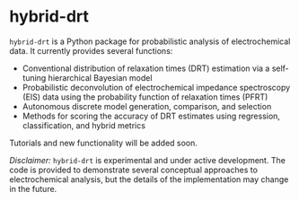 # hybrid-drt

`hybrid-drt` is a Python package for probabilistic analysis of electrochemical data. It currently provides several functions:
* Conventional distribution of relaxation times (DRT) estimation via a self-tuning hierarchical Bayesian model
* Probabilistic deconvolution of electrochemical impedance spectroscopy (EIS) data using the probability function of relaxation times (PFRT)
* Autonomous discrete model generation, comparison, and selection
* Methods for scoring the accuracy of DRT estimates using regression, classification, and hybrid metrics

Tutorials and new functionality will be added soon.

*Disclaimer:* `hybrid-drt` is experimental and under active development. The code is provided to demonstrate several conceptual approaches to electrochemical analysis, but the details of the implementation may change in the future.
